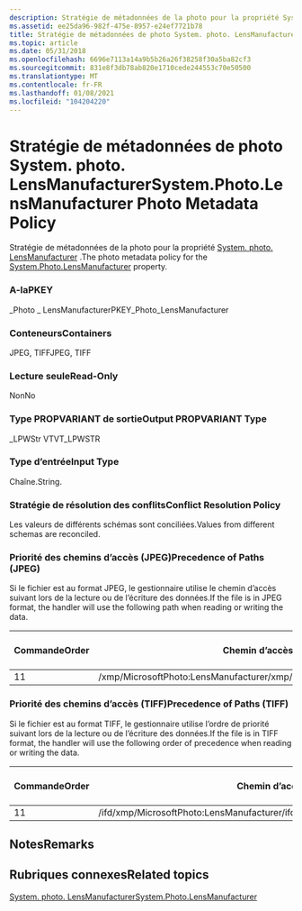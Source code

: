 ```yaml
---
description: Stratégie de métadonnées de la photo pour la propriété System. photo. LensManufacturer.
ms.assetid: ee25da96-982f-475e-8957-e24ef7721b78
title: Stratégie de métadonnées de photo System. photo. LensManufacturer
ms.topic: article
ms.date: 05/31/2018
ms.openlocfilehash: 6696e7113a14a9b5b26a26f38258f30a5ba82cf3
ms.sourcegitcommit: 831e8f3db78ab820e1710cede244553c70e50500
ms.translationtype: MT
ms.contentlocale: fr-FR
ms.lasthandoff: 01/08/2021
ms.locfileid: "104204220"
---
```

# <a name="systemphotolensmanufacturer-photo-metadata-policy"></a><span data-ttu-id="8dfe3-103">Stratégie de métadonnées de photo System. photo. LensManufacturer</span><span class="sxs-lookup"><span data-stu-id="8dfe3-103">System.Photo.LensManufacturer Photo Metadata Policy</span></span>

<span data-ttu-id="8dfe3-104">Stratégie de métadonnées de la photo pour la propriété [System. photo. LensManufacturer](../properties/props-system-photo-lensmanufacturer.md) .</span><span class="sxs-lookup"><span data-stu-id="8dfe3-104">The photo metadata policy for the [System.Photo.LensManufacturer](../properties/props-system-photo-lensmanufacturer.md) property.</span></span>

### <a name="pkey"></a><span data-ttu-id="8dfe3-105">A-la</span><span class="sxs-lookup"><span data-stu-id="8dfe3-105">PKEY</span></span>

<span data-ttu-id="8dfe3-106">\_Photo \_ LensManufacturer</span><span class="sxs-lookup"><span data-stu-id="8dfe3-106">PKEY\_Photo\_LensManufacturer</span></span>

### <a name="containers"></a><span data-ttu-id="8dfe3-107">Conteneurs</span><span class="sxs-lookup"><span data-stu-id="8dfe3-107">Containers</span></span>

<span data-ttu-id="8dfe3-108">JPEG, TIFF</span><span class="sxs-lookup"><span data-stu-id="8dfe3-108">JPEG, TIFF</span></span>

### <a name="read-only"></a><span data-ttu-id="8dfe3-109">Lecture seule</span><span class="sxs-lookup"><span data-stu-id="8dfe3-109">Read-Only</span></span>

<span data-ttu-id="8dfe3-110">Non</span><span class="sxs-lookup"><span data-stu-id="8dfe3-110">No</span></span>

### <a name="output-propvariant-type"></a><span data-ttu-id="8dfe3-111">Type PROPVARIANT de sortie</span><span class="sxs-lookup"><span data-stu-id="8dfe3-111">Output PROPVARIANT Type</span></span>

<span data-ttu-id="8dfe3-112">\_LPWStr VT</span><span class="sxs-lookup"><span data-stu-id="8dfe3-112">VT\_LPWSTR</span></span>

### <a name="input-type"></a><span data-ttu-id="8dfe3-113">Type d’entrée</span><span class="sxs-lookup"><span data-stu-id="8dfe3-113">Input Type</span></span>

<span data-ttu-id="8dfe3-114">Chaîne.</span><span class="sxs-lookup"><span data-stu-id="8dfe3-114">String.</span></span>

### <a name="conflict-resolution-policy"></a><span data-ttu-id="8dfe3-115">Stratégie de résolution des conflits</span><span class="sxs-lookup"><span data-stu-id="8dfe3-115">Conflict Resolution Policy</span></span>

<span data-ttu-id="8dfe3-116">Les valeurs de différents schémas sont conciliées.</span><span class="sxs-lookup"><span data-stu-id="8dfe3-116">Values from different schemas are reconciled.</span></span>

### <a name="precedence-of-paths-jpeg"></a><span data-ttu-id="8dfe3-117">Priorité des chemins d’accès (JPEG)</span><span class="sxs-lookup"><span data-stu-id="8dfe3-117">Precedence of Paths (JPEG)</span></span>

<span data-ttu-id="8dfe3-118">Si le fichier est au format JPEG, le gestionnaire utilise le chemin d’accès suivant lors de la lecture ou de l’écriture des données.</span><span class="sxs-lookup"><span data-stu-id="8dfe3-118">If the file is in JPEG format, the handler will use the following path when reading or writing the data.</span></span>



| <span data-ttu-id="8dfe3-119">Commande</span><span class="sxs-lookup"><span data-stu-id="8dfe3-119">Order</span></span> | <span data-ttu-id="8dfe3-120">Chemin d’accès</span><span class="sxs-lookup"><span data-stu-id="8dfe3-120">Path</span></span>                                 | <span data-ttu-id="8dfe3-121">Format de disque</span><span class="sxs-lookup"><span data-stu-id="8dfe3-121">Disk Format</span></span> | <span data-ttu-id="8dfe3-122">Obligatoire</span><span class="sxs-lookup"><span data-stu-id="8dfe3-122">Required</span></span> |
|-------|--------------------------------------|-------------|----------|
| <span data-ttu-id="8dfe3-123">1</span><span class="sxs-lookup"><span data-stu-id="8dfe3-123">1</span></span>     | <span data-ttu-id="8dfe3-124">/xmp/MicrosoftPhoto:LensManufacturer</span><span class="sxs-lookup"><span data-stu-id="8dfe3-124">/xmp/MicrosoftPhoto:LensManufacturer</span></span> | <span data-ttu-id="8dfe3-125">Unicode</span><span class="sxs-lookup"><span data-stu-id="8dfe3-125">Unicode</span></span>     | <span data-ttu-id="8dfe3-126">Oui</span><span class="sxs-lookup"><span data-stu-id="8dfe3-126">Yes</span></span>      |



 

### <a name="precedence-of-paths-tiff"></a><span data-ttu-id="8dfe3-127">Priorité des chemins d’accès (TIFF)</span><span class="sxs-lookup"><span data-stu-id="8dfe3-127">Precedence of Paths (TIFF)</span></span>

<span data-ttu-id="8dfe3-128">Si le fichier est au format TIFF, le gestionnaire utilise l’ordre de priorité suivant lors de la lecture ou de l’écriture des données.</span><span class="sxs-lookup"><span data-stu-id="8dfe3-128">If the file is in TIFF format, the handler will use the following order of precedence when reading or writing the data.</span></span>



| <span data-ttu-id="8dfe3-129">Commande</span><span class="sxs-lookup"><span data-stu-id="8dfe3-129">Order</span></span> | <span data-ttu-id="8dfe3-130">Chemin d’accès</span><span class="sxs-lookup"><span data-stu-id="8dfe3-130">Path</span></span>                                     | <span data-ttu-id="8dfe3-131">Format de disque</span><span class="sxs-lookup"><span data-stu-id="8dfe3-131">Disk Format</span></span> | <span data-ttu-id="8dfe3-132">Obligatoire</span><span class="sxs-lookup"><span data-stu-id="8dfe3-132">Required</span></span> |
|-------|------------------------------------------|-------------|----------|
| <span data-ttu-id="8dfe3-133">1</span><span class="sxs-lookup"><span data-stu-id="8dfe3-133">1</span></span>     | <span data-ttu-id="8dfe3-134">/ifd/xmp/MicrosoftPhoto:LensManufacturer</span><span class="sxs-lookup"><span data-stu-id="8dfe3-134">/ifd/xmp/MicrosoftPhoto:LensManufacturer</span></span> | <span data-ttu-id="8dfe3-135">Unicode</span><span class="sxs-lookup"><span data-stu-id="8dfe3-135">Unicode</span></span>     | <span data-ttu-id="8dfe3-136">Oui</span><span class="sxs-lookup"><span data-stu-id="8dfe3-136">Yes</span></span>      |



 

## <a name="remarks"></a><span data-ttu-id="8dfe3-137">Notes</span><span class="sxs-lookup"><span data-stu-id="8dfe3-137">Remarks</span></span>

## <a name="related-topics"></a><span data-ttu-id="8dfe3-138">Rubriques connexes</span><span class="sxs-lookup"><span data-stu-id="8dfe3-138">Related topics</span></span>

<dl> <dt>

[<span data-ttu-id="8dfe3-139">System. photo. LensManufacturer</span><span class="sxs-lookup"><span data-stu-id="8dfe3-139">System.Photo.LensManufacturer</span></span>](../properties/props-system-photo-lensmanufacturer.md)
</dt> </dl>

 

 
